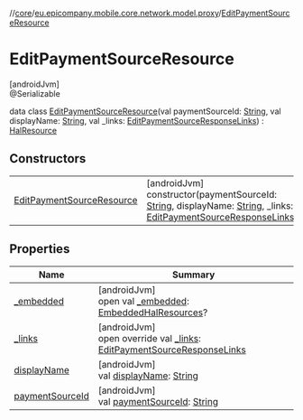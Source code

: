 //[core](../../../index.md)/[eu.epicompany.mobile.core.network.model.proxy](../index.md)/[EditPaymentSourceResource](index.md)

# EditPaymentSourceResource

[androidJvm]\
@Serializable

data class [EditPaymentSourceResource](index.md)(val paymentSourceId: [String](https://kotlinlang.org/api/latest/jvm/stdlib/kotlin/-string/index.html), val displayName: [String](https://kotlinlang.org/api/latest/jvm/stdlib/kotlin/-string/index.html), val _links: [EditPaymentSourceResponseLinks](../-edit-payment-source-response-links/index.md)) : [HalResource](../../eu.epicompany.mobile.core.network.hypermedia/-hal-resource/index.md)

## Constructors

| | |
|---|---|
| [EditPaymentSourceResource](-edit-payment-source-resource.md) | [androidJvm]<br>constructor(paymentSourceId: [String](https://kotlinlang.org/api/latest/jvm/stdlib/kotlin/-string/index.html), displayName: [String](https://kotlinlang.org/api/latest/jvm/stdlib/kotlin/-string/index.html), _links: [EditPaymentSourceResponseLinks](../-edit-payment-source-response-links/index.md)) |

## Properties

| Name | Summary |
|---|---|
| [_embedded](../../eu.epicompany.mobile.core.network.hypermedia/-hal-resource/_embedded.md) | [androidJvm]<br>open val [_embedded](../../eu.epicompany.mobile.core.network.hypermedia/-hal-resource/_embedded.md): [EmbeddedHalResources](../../eu.epicompany.mobile.core.network.hypermedia/-embedded-hal-resources/index.md)? |
| [_links](_links.md) | [androidJvm]<br>open override val [_links](_links.md): [EditPaymentSourceResponseLinks](../-edit-payment-source-response-links/index.md) |
| [displayName](display-name.md) | [androidJvm]<br>val [displayName](display-name.md): [String](https://kotlinlang.org/api/latest/jvm/stdlib/kotlin/-string/index.html) |
| [paymentSourceId](payment-source-id.md) | [androidJvm]<br>val [paymentSourceId](payment-source-id.md): [String](https://kotlinlang.org/api/latest/jvm/stdlib/kotlin/-string/index.html) |
